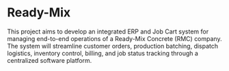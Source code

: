 # Ready-Mix
This project aims to develop an integrated ERP and Job Cart system for managing end-to-end operations of a Ready-Mix Concrete (RMC) company. The system will streamline customer orders, production batching, dispatch logistics, inventory control, billing, and job status tracking through a centralized software platform. 
